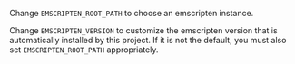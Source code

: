 Change `EMSCRIPTEN_ROOT_PATH` to choose an emscripten instance.

Change `EMSCRIPTEN_VERSION` to customize the emscripten version that is automatically installed by this project.
If it is not the default, you must also set `EMSCRIPTEN_ROOT_PATH` appropriately.
